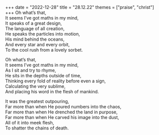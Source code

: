 +++
date = "2022-12-28"
title = "28.12.22"
themes = ["praise", "christ"]
+++
Oh what’s that,  
It seems I’ve got maths in my mind,  
It speaks of a great design,  
The language of all creation,  
He speaks the particles into motion,  
His mind behind the oceans,  
And every star and every orbit,  
To the cool rush from a lovely sorbet.  
  
Oh what’s that,  
It seems I’ve got maths in my mind,  
As I sit and try to rhyme,  
He sits in the depths outside of time,  
Thinking every fold of reality before even a sign,  
Calculating the very sublime,  
And placing his word in the flesh of mankind.  
  
It was the greatest outpouring,  
Far more than when He poured numbers into the chaos,  
Far more than when He drenched the land in purpose,  
Far more than when He carved his image into the dust,  
All of it into meek flesh,  
To shatter the chains of death.
